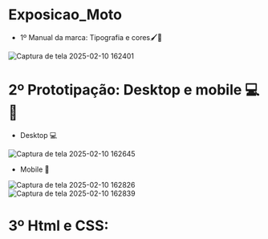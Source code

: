 # Exposicao_Moto

* 1º Manual da marca: Tipografia e cores🖌️🎨
  
![Captura de tela 2025-02-10 162401](https://github.com/user-attachments/assets/cc118c27-f176-4869-89cb-ae717db14bf1)



# 2º Prototipação: Desktop e mobile 💻📱

* Desktop 💻

![Captura de tela 2025-02-10 162645](https://github.com/user-attachments/assets/a0ac08b4-3abb-457e-8144-847cc87a4dfd)


* Mobile 📱

![Captura de tela 2025-02-10 162826](https://github.com/user-attachments/assets/8dba5138-5440-40b6-801d-4791019d5481)
![Captura de tela 2025-02-10 162839](https://github.com/user-attachments/assets/b54669c4-0f12-43f2-8c64-6b54c61ad6d7)

# 3º Html e CSS:






 
